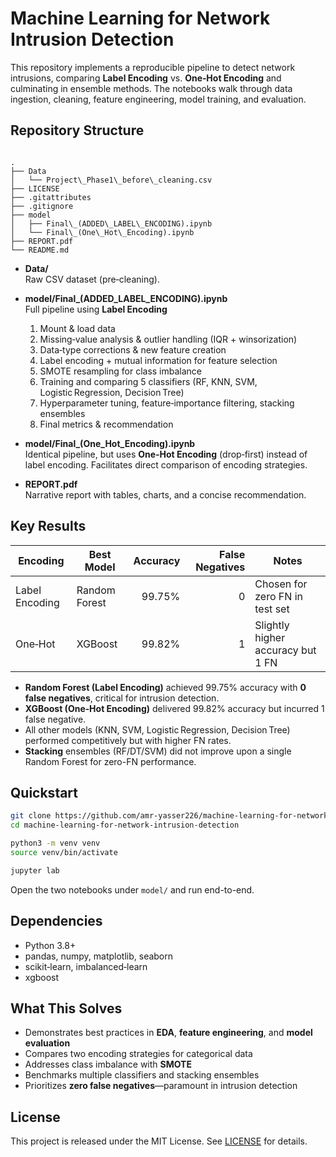 # Machine Learning for Network Intrusion Detection

This repository implements a reproducible pipeline to detect network intrusions, comparing **Label Encoding** vs. **One‑Hot Encoding** and culminating in ensemble methods. The notebooks walk through data ingestion, cleaning, feature engineering, model training, and evaluation.

## Repository Structure

```

.
├── Data
│   └── Project\_Phase1\_before\_cleaning.csv
├── LICENSE
├── .gitattributes
├── .gitignore
├── model
│   ├── Final\_(ADDED\_LABEL\_ENCODING).ipynb
│   └── Final\_(One\_Hot\_Encoding).ipynb
├── REPORT.pdf
└── README.md

````

- **Data/**  
  Raw CSV dataset (pre‑cleaning).

- **model/Final_(ADDED_LABEL_ENCODING).ipynb**  
  Full pipeline using **Label Encoding**  
  1. Mount & load data  
  2. Missing‑value analysis & outlier handling (IQR + winsorization)  
  3. Data‑type corrections & new feature creation  
  4. Label encoding + mutual information for feature selection  
  5. SMOTE resampling for class imbalance  
  6. Training and comparing 5 classifiers (RF, KNN, SVM, Logistic Regression, Decision Tree)  
  7. Hyperparameter tuning, feature‑importance filtering, stacking ensembles  
  8. Final metrics & recommendation  

- **model/Final_(One_Hot_Encoding).ipynb**  
  Identical pipeline, but uses **One‑Hot Encoding** (drop‑first) instead of label encoding. Facilitates direct comparison of encoding strategies.

- **REPORT.pdf**  
  Narrative report with tables, charts, and a concise recommendation.

## Key Results

| Encoding       | Best Model     | Accuracy | False Negatives | Notes                                  |
|----------------|----------------|---------:|----------------:|----------------------------------------|
| Label Encoding | Random Forest  |   99.75% |               0 | Chosen for zero FN in test set         |
| One‑Hot        | XGBoost        |   99.82% |               1 | Slightly higher accuracy but 1 FN      |

- **Random Forest (Label Encoding)** achieved 99.75% accuracy with **0 false negatives**, critical for intrusion detection.
- **XGBoost (One‑Hot Encoding)** delivered 99.82% accuracy but incurred 1 false negative.
- All other models (KNN, SVM, Logistic Regression, Decision Tree) performed competitively but with higher FN rates.
- **Stacking** ensembles (RF/DT/SVM) did not improve upon a single Random Forest for zero-FN performance.

## Quickstart

```bash
git clone https://github.com/amr-yasser226/machine-learning-for-network-intrusion-detection.git
cd machine-learning-for-network-intrusion-detection

python3 -m venv venv
source venv/bin/activate

jupyter lab
````

Open the two notebooks under `model/` and run end-to-end.

## Dependencies

* Python 3.8+
* pandas, numpy, matplotlib, seaborn
* scikit‑learn, imbalanced‑learn
* xgboost

## What This Solves

* Demonstrates best practices in **EDA**, **feature engineering**, and **model evaluation**
* Compares two encoding strategies for categorical data
* Addresses class imbalance with **SMOTE**
* Benchmarks multiple classifiers and stacking ensembles
* Prioritizes **zero false negatives**—paramount in intrusion detection

## License

This project is released under the MIT License. See [LICENSE](LICENSE) for details.
